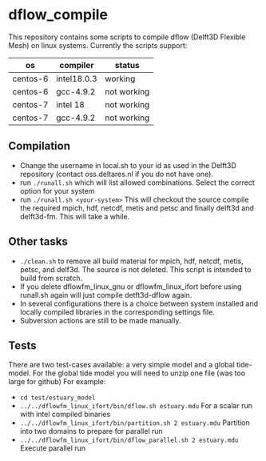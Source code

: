 # dflow_compile
This repository contains some scripts to compile dflow (Delft3D Flexible Mesh) on linux systems.
Currently the scripts support:

|os       | compiler    | status      |
|---------|-------------|-------------|
|centos-6 | intel18.0.3 | working     |
|centos-6 | gcc-4.9.2   | not working |
|centos-7 | intel 18    | not working |
|centos-7 | gcc-4.9.2   | not working |

## Compilation
- Change the username in local.sh to your id as used in the Delft3D repository (contact oss.deltares.nl if you do not have one).
- run `./runall.sh` which will list allowed combinations. Select the correct option for your system 
- run `./runall.sh <your-system>` 
  This will checkout the source compile the required mpich, hdf, netcdf, metis and petsc and finally delft3d and delft3d-fm. This will take a while.
  
## Other tasks
- `./clean.sh` to remove all build material for mpich, hdf, netcdf, metis, petsc, and delf3d. The source is not deleted. This script is intended to build from scratch.
- If you delete dflowfm_linux_gnu or dflowfm_linux_ifort before using runall.sh again will just compile detft3d-dflow again.
- In several configurations there is a choice between system installed and locally compiled libraries in the corresponding settings file.
- Subversion actions are still to be made manually.

## Tests
There are two test-cases available: a very simple model and a global tide-model. For the global tide model you will need to unzip one file (was too large for github)
For example:
- `cd test/estuary_model`
- `../../dflowfm_linux_ifort/bin/dflow.sh estuary.mdu` For a scalar run with intel compiled binaries
- `../../dflowfm_linux_ifort/bin/partition.sh 2 estuary.mdu` Partition into two domains to prepare for parallel run
- `../../dflowfm_linux_ifort/bin/dflow_parallel.sh 2 estuary.mdu` Execute parallel run


